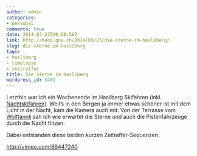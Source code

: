 ```yaml
---
author: admin
categories:
- personal
comments: true
date: 2014-03-23T20:08:58Z
link: http://habi.gna.ch/2014/03/23/die-sterne-im-hasliberg/
slug: die-sterne-im-hasliberg
tags:
- hasliberg
- timelapse
- zeitraffer
title: Die Sterne im Hasliberg
wordpress_id: 3401
---
```


Letzthin war ich ein Wochenende im Hasliberg Skifahren (inkl. [Nachtskifahren](http://runkeeper.com/user/davidhaberthuer/activity/315005242?&tripIdBase36=57jnlm)).
Weil’s in den Bergen ja immer etwas schöner ist mit dem Licht in der Nacht, kam die Kamera auch mit.
Von der Terrasse vom [Wolftännli](http://www.wolftaennli.ch/) sah ich wie erwartet die Sterne und auch die Pistenfahrzeuge durch die Nacht flitzen.

Dabei entstanden diese beiden kurzen Zeitraffer-Sequenzen.

http://vimeo.com/89447240
